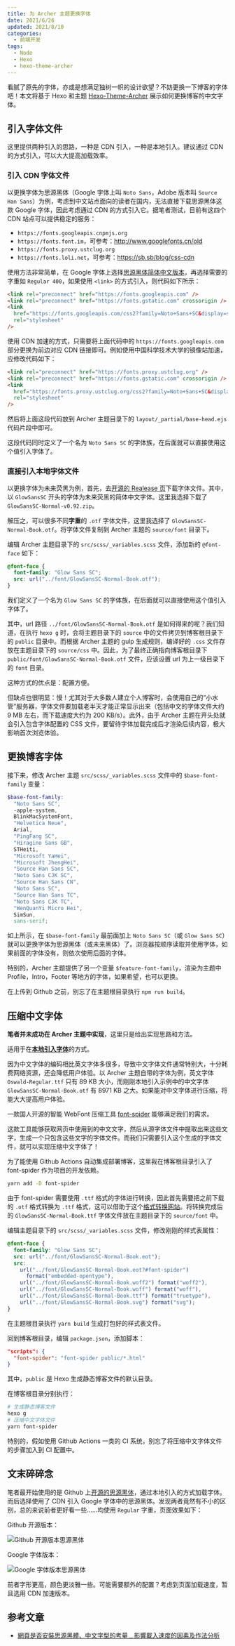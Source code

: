 ```yaml
---
title: 为 Archer 主题更换字体
date: 2021/6/26
updated: 2021/8/10
categories:
  - 前端开发
tags:
  - Node
  - Hexo
  - hexo-theme-archer
---
```


看腻了原先的字体，亦或是想满足独树一帜的设计欲望？不妨更换一下博客的字体吧！本文将基于 Hexo 和主题 [Hexo-Theme-Archer](https://github.com/fi3ework/hexo-theme-archer) 展示如何更换博客的中文字体。

## 引入字体文件

这里提供两种引入的思路，一种是 CDN 引入，一种是本地引入。建议通过 CDN 的方式引入，可以大大提高加载效率。

### 引入 CDN 字体文件

以更换字体为思源黑体（Google 字体上叫 `Noto Sans`，Adobe 版本叫 `Source Han Sans`）为例，考虑到中文站点面向的读者在国内，无法直接下载思源黑体这款 Google 字体，因此考虑通过 CDN 的方式引入它。据笔者测试，目前有这四个 CDN 站点可以提供稳定的服务：

- `https://fonts.googleapis.cnpmjs.org`
- `https://fonts.font.im`，可参考：<http://www.googlefonts.cn/old>
- `https://fonts.proxy.ustclug.org`
- `https://fonts.loli.net`，可参考：<https://sb.sb/blog/css-cdn>

使用方法非常简单，在 Google 字体上选择[思源黑体简体中文版本](https://fonts.google.com/specimen/Noto+Sans+SC?subset=chinese-simplified#standard-styles)，再选择需要的字重如 `Regular 400`，如果使用 `<link>` 的方式引入，则代码如下所示：

```html
<link rel="preconnect" href="https://fonts.googleapis.com" />
<link rel="preconnect" href="https://fonts.gstatic.com" crossorigin />
<link
  href="https://fonts.googleapis.com/css2?family=Noto+Sans+SC&display=swap"
  rel="stylesheet"
/>
```

使用 CDN 加速的方式，只需要将上面代码中的 `https://fonts.googleapis.com` 部分更换为前边对应 CDN 链接即可。例如使用中国科学技术大学的镜像站加速，应修改代码如下：

```html
<link rel="preconnect" href="https://fonts.proxy.ustclug.org" />
<link rel="preconnect" href="https://fonts.gstatic.com" crossorigin />
<link
  href="https://fonts.proxy.ustclug.org/css2?family=Noto+Sans+SC&display=swap"
  rel="stylesheet"
/>
```

然后将上面这段代码放到 Archer 主题目录下的 `layout/_partial/base-head.ejs` 代码片段中即可。

这段代码同时定义了一个名为 `Noto Sans SC` 的字体族，在后面就可以直接使用这个值引入字体了。

### 直接引入本地字体文件

以更换字体为未来荧黑为例，首先，去[开源的 Realease 页](https://github.com/welai/glow-sans/releases)下载字体文件。其中，以 `GlowSansSC` 开头的字体为未来荧黑的简体中文字体。这里我选择下载了 `GlowSansSC-Normal-v0.92.zip`。

解压之，可以很多不同**字重**的 `.otf` 字体文件，这里我选择了 `GlowSansSC-Normal-Book.otf`。将字体文件复制到 Archer 主题的 `source/font` 目录下。

编辑 Archer 主题目录下的 `src/scss/_variables.scss` 文件，添加新的 `@font-face` 如下：

```scss
@font-face {
  font-family: "Glow Sans SC";
  src: url("../font/GlowSansSC-Normal-Book.otf");
}
```

我们定义了一个名为 `Glow Sans SC` 的字体族，在后面就可以直接使用这个值引入字体了。

其中，url 路径 `../font/GlowSansSC-Normal-Book.otf` 是如何得来的呢？我们知道，在执行 `hexo g` 时，会将主题目录下的 `source` 中的文件拷贝到博客根目录下的 `public` 目录中。而根据 Archer 主题的 gulp 生成规则，编译好的 `.css` 文件存放在主题目录下的 `source/css` 中。因此，为了最终正确指向博客根目录下 `public/font/GlowSansSC-Normal-Book.otf` 文件，应该设置 url 为上一级目录下的 `font` 目录。

这种方式的优点是：配置方便。

但缺点也很明显：慢！尤其对于大多数人建立个人博客时，会使用自己的“小水管”服务器，字体文件要加载老半天才能正常显示出来（包括中文的字体文件大约 9 MB 左右，而下载速度大约为 200 KB/s）。此外，由于 Archer 主题在开头处就会引入包含字体配置的 CSS 文件，要留待字体加载完成后才渲染后续内容，极大影响首次浏览体验。

## 更换博客字体

接下来，修改 Archer 主题 `src/scss/_variables.scss` 文件中的 `$base-font-family` 变量：

```scss
$base-font-family:
  "Noto Sans SC",
  -apple-system,
  BlinkMacSystemFont,
  "Helvetica Neue",
  Arial,
  "PingFang SC",
  "Hiragino Sans GB",
  STHeiti,
  "Microsoft YaHei",
  "Microsoft JhengHei",
  "Source Han Sans SC",
  "Noto Sans CJK SC",
  "Source Han Sans CN",
  "Noto Sans SC",
  "Source Han Sans TC",
  "Noto Sans CJK TC",
  "WenQuanYi Micro Hei",
  SimSun,
  sans-serif;
```

如上所示，在 `$base-font-family` 最前面加上 `Noto Sans SC`（或 `Glow Sans SC`）就可以更换字体为思源黑体（或未来黑体）了。浏览器按顺序读取并使用字体，如果前面的字体没有，则依次使用后面的字体。

特别的，Archer 主题提供了另一个变量 `$feature-font-family`，渲染为主题中 Profile，Intro，Footer 等地方的字体，如果希望，也可以更换。

在上传到 Github 之前，别忘了在主题根目录执行 `npm run build`。

## 压缩中文字体

**笔者并未成功在 Archer 主题中实现**，这里只是给出实现思路和方法。

适用于在[**本地引入字体**](#直接引入本地字体文件)的方式。

因为中文字体的编码相比英文字体多很多，导致中文字体文件通常特别大，十分耗费网络资源，还会降低用户体验。以 Archer 主题自带的字体为例，英文字体 `Oswald-Regular.ttf` 只有 89 KB 大小，而刚刚本地引入示例中的中文字体 `GlowSansSC-Normal-Book.otf` 有 8971 KB 之大。如果能对中文字体进行压缩，将能大大提高用户体验。

一款国人开源的智能 WebFont 压缩工具 [font-spider](https://github.com/aui/font-spider) 能够满足我们的需求。

这款工具能够获取网页中使用到的中文文字，然后从源字体文件中提取出来这些文字，生成一个只包含这些文字的字体文件。而我们只需要引入这个生成的字体文件，就可以实现压缩中文字体了！

为了能使用 Github Actions 自动集成部署博客，这里我在博客根目录引入了 font-spider 作为项目的开发依赖。

```bash
yarn add -D font-spider
```

由于 font-spider 需要使用 `.ttf` 格式的字体进行转换，因此首先需要把之前下载的 `.otf` 格式转换为 `.ttf` 格式，这可以借助于这个[格式转换网站](https://convertio.co/zh/otf-ttf/)。将转换完成后的 `GlowSansSC-Normal-Book.ttf` 字体文件放在主题目录下的 `source/font` 中。

编辑主题目录下的 `src/scss/_variables.scss` 文件，修改刚刚的样式表属性：

```scss
@font-face {
  font-family: "Glow Sans SC";
  src: url("../font/GlowSansSC-Normal-Book.eot");
  src:
    url("../font/GlowSansSC-Normal-Book.eot?#font-spider")
      format("embedded-opentype"),
    url("../font/GlowSansSC-Normal-Book.woff2") format("woff2"),
    url("../font/GlowSansSC-Normal-Book.woff") format("woff"),
    url("../font/GlowSansSC-Normal-Book.ttf") format("truetype"),
    url("../font/GlowSansSC-Normal-Book.svg") format("svg");
}
```

在主题根目录执行 `yarn build` 生成打包好的样式表文件。

回到博客根目录，编辑 `package.json`，添加脚本：

```json
"scripts": {
  "font-spider": "font-spider public/*.html"
}
```

其中，`public` 是 Hexo 生成静态博客文件的默认目录。

在博客根目录分别执行：

```bash
# 生成静态博客文件
hexo g
# 压缩中文字体文件
yarn font-spider
```

特别的，假如使用 Github Actions 一类的 CI 系统，别忘了将压缩中文字体文件的步骤加入到 CI 配置中。

## 文末碎碎念

笔者最开始使用的是 Github 上[开源的思源黑体](https://github.com/adobe-fonts/source-han-sans)，通过本地引入的方式加载字体。而后选择使用了 CDN 引入 Google 字体中的思源黑体。发现两者竟然有不小的区别，总的来说前者更好看一些……均使用 `Regular` 字重，页面效果如下：

Github 开源版本：

![Github 开源版本思源黑体](https://cdn.jsdelivr.net/gh/lolipopj/LolipopJ.github.io/20210625/web-font-for-hexo-theme-archer/Github-Open-Source-Version.png)

Google 字体版本：

![Google 字体版本思源黑体](https://cdn.jsdelivr.net/gh/lolipopj/LolipopJ.github.io/20210625/web-font-for-hexo-theme-archer/Google-Fonts-Version.png)

前者字形更高，颜色更淡雅一些。可能需要额外的配置？考虑到页面加载速度，暂且选用 CDN 加速版本。

## 参考文章

- [網頁是否安裝思源黑體、中文字型的考量﹍影響載入速度的因素及作法分析](https://www.wfublog.com/2019/01/noto-sans-serif-traditional-chinese-web-font_11.html)
